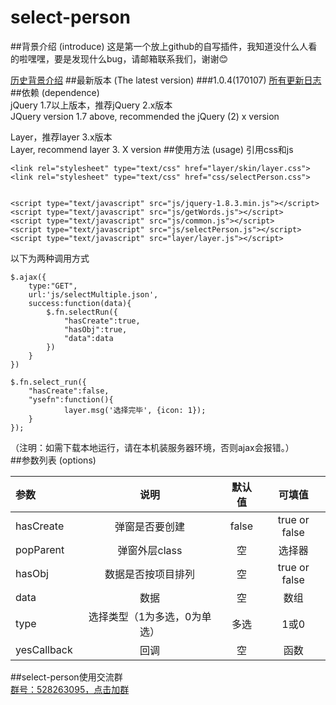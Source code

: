# select-person
##背景介绍 (introduce)
这是第一个放上github的自写插件，我知道没什么人看的啦嘿嘿，要是发现什么bug，请邮箱联系我们，谢谢:blush:  

[历史背景介绍](https://github.com/soHamWong/select-person/blob/master/Intro.md)
##最新版本 (The latest version)
###1.0.4(170107)
[所有更新日志](https://github.com/soHamWong/select-person/blob/master/Changelog.md)
##依赖 (dependence)  
jQuery 1.7以上版本，推荐jQuery 2.x版本  
JQuery version 1.7 above, recommended the jQuery (2) x version  

Layer，推荐layer 3.x版本    
Layer, recommend layer 3. X version 
##使用方法 (usage)
引用css和js    

```
<link rel="stylesheet" type="text/css" href="layer/skin/layer.css">  
<link rel="stylesheet" type="text/css" href="css/selectPerson.css">       

<script type="text/javascript" src="js/jquery-1.8.3.min.js"></script>  
<script type="text/javascript" src="js/getWords.js"></script>  
<script type="text/javascript" src="js/common.js"></script>  
<script type="text/javascript" src="js/selectPerson.js"></script>  
<script type="text/javascript" src="layer/layer.js"></script>
```
以下为两种调用方式  

```
$.ajax({  
    type:"GET",  
    url:'js/selectMultiple.json',  
    success:function(data){  
        $.fn.selectRun({  
            "hasCreate":true,  
            "hasObj":true,  
            "data":data  
        })  
    }  
})  
            
$.fn.select_run({   
    "hasCreate":false,
    "ysefn":function(){  
            layer.msg('选择完毕', {icon: 1});  
    }  
});
```
（注明：如需下载本地运行，请在本机装服务器环境，否则ajax会报错。）  
##参数列表 (options)    

| 参数           | 说明                      | 默认值    | 可填值   |
|:---------------|:-------------------------:|:--------:|:-------:|
|hasCreate|弹窗是否要创建|false|true or false|  
|popParent|弹窗外层class|空|选择器|  
|hasObj|数据是否按项目排列|空|true or false| 
|data|数据|空|数组|
|type|选择类型（1为多选，0为单选）|多选|1或0|   
|yesCallback|回调|空|函数|   
##select-person使用交流群  
[群号：528263095，点击加群](http://shang.qq.com/wpa/qunwpa?idkey=0aaf7485d479d80a1d5877f140b28203288c5e2c50cfce2a365b4cbd7bad2c0d)
